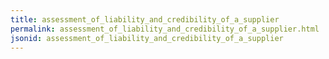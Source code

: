 ```yaml
---
title: assessment_of_liability_and_credibility_of_a_supplier
permalink: assessment_of_liability_and_credibility_of_a_supplier.html
jsonid: assessment_of_liability_and_credibility_of_a_supplier
---
```

